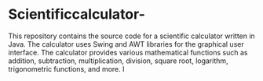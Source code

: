 # Scientificcalculator-
This repository contains the source code for a scientific calculator written in Java. The calculator uses Swing and AWT libraries for the graphical user interface.  The calculator provides various mathematical functions such as addition, subtraction, multiplication, division, square root, logarithm, trigonometric functions, and more. I
